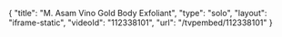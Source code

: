 {
    "title": "M. Asam Vino Gold Body Exfoliant",
    "type": "solo",
    "layout": "iframe-static",
    "videoId": "112338101",
    "url": "\/tvpembed\/112338101"
}
